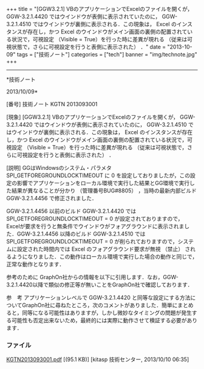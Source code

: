 ﻿+++
title = "[GGW3.2.1] VBのアプリケーションでExcelのファイルを開くが， GGW-3.2.1.4420 ではウインドウが表側に表示されていたのに， GGW-3.2.1.4510 ではウインドウが裏側に表示される．この現象は， Excel のインスタンスが存在し，かつ Excel のウインドウがメイン画面の裏側の配置されている状況で，可視設定 （Visible = True）を行った時に差異が現れる （従来は可視状態で，さらに可視設定を行うと表側に表示された） ．"
date = "2013-10-09"
tags = ["技術ノート"]
categories = ["tech"]
banner = "img/technote.jpg"
+++

-----------------------------------------------------------------------------------------------------------------------------

*技術ノート

2013/10/09*


[番号]
技術ノート KGTN 2013093001

[現象]
[GGW3.2.1] VBのアプリケーションでExcelのファイルを開くが，
GGW-3.2.1.4420 ではウインドウが表側に表示されていたのに， GGW-3.2.1.4510
ではウインドウが裏側に表示される．この現象は， Excel
のインスタンスが存在し，かつ Excel
のウインドウがメイン画面の裏側の配置されている状況で，可視設定 （Visible
= True）を行った時に差異が現れる
（従来は可視状態で，さらに可視設定を行うと表側に表示された） ．

[説明]
GGはWindowsのシステム・パラメタ SPI_GETFOREGROUNDLOCKTIMEOUT に 0
を設定しておりましたが，この設定の影響でアプリケーションをローカル環境で実行した結果とGG環境で実行した結果が異なることが分かり
（管理番号BUG#8805） ，当時の最新内部ビルド GGW-3.2.1.4456
で修正されました．

GGW-3.2.1.4456 以前のビルド GGW-3.2.1.4420 では
SPI_GETFOREGROUNDLOCKTIMEOUT = 0 が設定されておりますので，
Excelが要求を行うと無条件でウインドウがフォアグラウンドに表示されました．GGW-3.2.1.4456
以降のビルド GGW-3.2.1.4510 では SPI_GETFOREGROUNDLOCKTIMEOUT = 0
が削られておりますので，システムに設定された時間内では Excel
のフォアグラウンド要求が無視 （禁止）
されるようになりました．この動作はローカル環境で実行した場合の動作と同じで，正常な動作となります．

参考のために
GraphOn社からの情報を以下に引用します．なお，GGW-3.2.1.4420以降で類似の修正等が無いことをGraphOn社で確認しております．

参　考
アプリケーションレベルで GGW-3.2.1.4420
と同等な設定にする方法についてGraphOn社に尋ねたところ，次のコメントがありました．簡単にまとめると，同等になる可能性はありますが，しかし微妙なタイミングの問題が発生する可能性も否定出来ないため，最終的には実際に動作させて検証する必要があります．


### ファイル

 
 


[KGTN2013093001.pdf](http://techreport.kitasp.net/attachments/download/1377/KGTN2013093001.pdf)
 [(95.1 KB)] [kitasp 技術センター, 2013/10/10
06:35]


 


 

